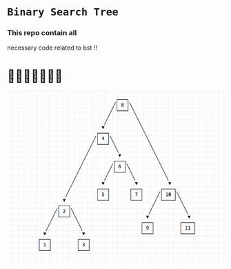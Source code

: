 # `Binary Search Tree`

### This repo contain all 
necessary code related to bst !!

# 🌴🌴🌴🌴🌴🌴🌴

<img src="tree_image.png" height=400px width=600px>
